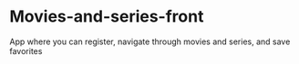 # Movies-and-series-front
App where you can register, navigate through movies and series, and save favorites
